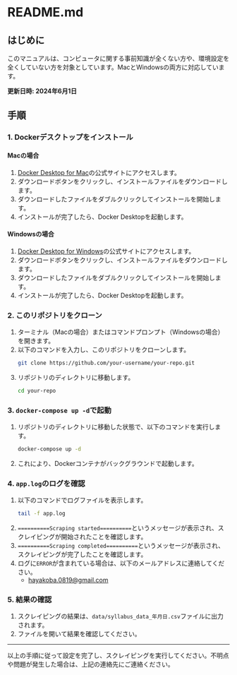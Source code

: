 
# README.md

## はじめに
このマニュアルは、コンピュータに関する事前知識が全くない方や、環境設定を全くしていない方を対象としています。MacとWindowsの両方に対応しています。

**更新日時: 2024年6月1日**

## 手順

### 1. Dockerデスクトップをインストール
#### Macの場合
1. [Docker Desktop for Mac](https://www.docker.com/products/docker-desktop/)の公式サイトにアクセスします。
2. ダウンロードボタンをクリックし、インストールファイルをダウンロードします。
3. ダウンロードしたファイルをダブルクリックしてインストールを開始します。
4. インストールが完了したら、Docker Desktopを起動します。

#### Windowsの場合
1. [Docker Desktop for Windows](https://www.docker.com/products/docker-desktop/)の公式サイトにアクセスします。
2. ダウンロードボタンをクリックし、インストールファイルをダウンロードします。
3. ダウンロードしたファイルをダブルクリックしてインストールを開始します。
4. インストールが完了したら、Docker Desktopを起動します。

### 2. このリポジトリをクローン
1. ターミナル（Macの場合）またはコマンドプロンプト（Windowsの場合）を開きます。
2. 以下のコマンドを入力し、このリポジトリをクローンします。
   ```bash
   git clone https://github.com/your-username/your-repo.git
   ```
3. リポジトリのディレクトリに移動します。
   ```bash
   cd your-repo
   ```

### 3. `docker-compose up -d`で起動
1. リポジトリのディレクトリに移動した状態で、以下のコマンドを実行します。
   ```bash
   docker-compose up -d
   ```
2. これにより、Dockerコンテナがバックグラウンドで起動します。

### 4. `app.log`のログを確認
1. 以下のコマンドでログファイルを表示します。
   ```bash
   tail -f app.log
   ```
2. `==========Scraping started==========`というメッセージが表示され、スクレイピングが開始されたことを確認します。
3. `==========Scraping completed==========`というメッセージが表示され、スクレイピングが完了したことを確認します。
4. ログに`ERROR`が含まれている場合は、以下のメールアドレスに連絡してください。
   - hayakoba.0819@gmail.com

### 5. 結果の確認
1. スクレイピングの結果は、`data/syllabus_data_年月日.csv`ファイルに出力されます。
2. ファイルを開いて結果を確認してください。

---

以上の手順に従って設定を完了し、スクレイピングを実行してください。不明点や問題が発生した場合は、上記の連絡先にご連絡ください。